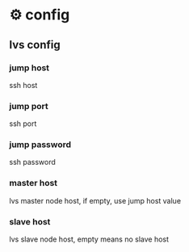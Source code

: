 # ⚙️ config
## lvs config
### jump host
ssh host
### jump port
ssh port
### jump password
ssh password
### master host
lvs master node host, if empty, use jump host value
### slave host
lvs slave node host, empty means no slave host
